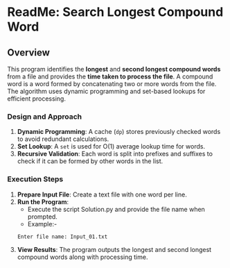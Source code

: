 # ReadMe: Search Longest Compound Word

## Overview
This program identifies the **longest** and **second longest compound words** from a file and provides the **time taken to process the file**. A compound word is a word formed by concatenating two or more words from the file. The algorithm uses dynamic programming and set-based lookups for efficient processing.

### Design and Approach
1. **Dynamic Programming**: A cache (`dp`) stores previously checked words to avoid redundant calculations.
2. **Set Lookup**: A `set` is used for O(1) average lookup time for words.
3. **Recursive Validation**: Each word is split into prefixes and suffixes to check if it can be formed by other words in the list.

### Execution Steps
1. **Prepare Input File**: Create a text file with one word per line.
2. **Run the Program**:
   - Execute the script Solution.py and provide the file name when prompted.
   - Example:-
   ```bash
   Enter file name: Input_01.txt
   ```
3. **View Results**: The program outputs the longest and second longest compound words along with processing time.
